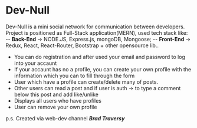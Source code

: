 # Dev-Null

Dev-Null is a mini social network for communication between developers. Project is positioned as Full-Stack application(MERN), used tech stack like:
-- **Back-End** -> NODE.JS, Express.js, mongoDB, Mongoose;
-- **Front-End** -> Redux, React, React-Router, Bootstrap + other opensource lib..

- You can do registration and after used your email and password to log into your accaunt
- If your accaunt has no a profile, you can create your own profile with the information which you can to fill through the form
- User which have a profile can create/delete many of posts.
- Other users can read a post and if user is auth -> to type a comment below this post and add like/unlike
- Displays all users who have profiles
- User can remove your own profile

p.s. Created via web-dev channel **_Brad Traversy_**
